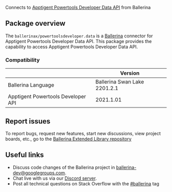 Connects to [Apptigent Powertools Developer Data API](https://portal.apptigent.com/node/612) from Ballerina

## Package overview
The `ballerinax/powertoolsdeveloper.data` is a [Ballerina](https://ballerina.io/) connector for Apptigent Powertools Developer Data API.
This package provides the capability to access Apptigent Powertools Developer Data API.

### Compatibility
|                                     | Version                         |
|-------------------------------------|---------------------------------|
| Ballerina Language                  | Ballerina Swan Lake 2201.2.1      | 
| Apptigent Powertools Developer API  | 2021.1.01                       |

## Report issues
To report bugs, request new features, start new discussions, view project boards, etc., go to the [Ballerina Extended Library repository](https://github.com/ballerina-platform/ballerina-extended-library)

## Useful links
- Discuss code changes of the Ballerina project in [ballerina-dev@googlegroups.com](mailto:ballerina-dev@googlegroups.com).
- Chat live with us via our [Discord server](https://discord.gg/ballerinalang).
- Post all technical questions on Stack Overflow with the [#ballerina](https://stackoverflow.com/questions/tagged/ballerina) tag
